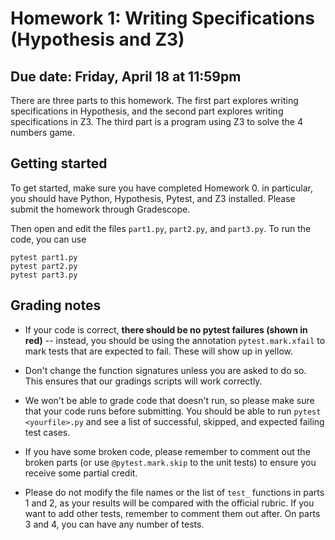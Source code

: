 # Homework 1: Writing Specifications (Hypothesis and Z3)

## Due date: Friday, April 18 at 11:59pm

There are three parts to this homework. The first part explores writing specifications in Hypothesis, and the second part explores writing specifications in Z3. The third part is a program using Z3 to solve the 4 numbers game.

## Getting started

To get started, make sure you have completed Homework 0.
in particular, you should have Python, Hypothesis, Pytest, and Z3 installed.
Please submit the homework through Gradescope.

Then open and edit the files `part1.py`, `part2.py`, and `part3.py`.
To run the code, you can use
```shell
pytest part1.py
pytest part2.py
pytest part3.py
```

## Grading notes

- If your code is correct, **there should be no pytest failures (shown in red)** -- instead, you should be using the annotation `pytest.mark.xfail` to mark tests that are expected to fail. These will show up in yellow.

- Don't change the function signatures unless you are asked to do so. This ensures that our gradings scripts will work correctly.

- We won't be able to grade code that doesn't run, so please make sure that your code runs before submitting. You should be able to run `pytest <yourfile>.py` and see a list of successful, skipped, and expected failing test cases.

- If you have some broken code, please remember to comment out the broken parts (or use `@pytest.mark.skip` to the unit tests) to ensure you receive some partial credit.

- Please do not modify the file names or the list of `test_` functions in parts 1 and 2, as your results will be compared with the official rubric. If you want to add other tests, remember to comment them out after. On parts 3 and 4, you can have any number of tests.
